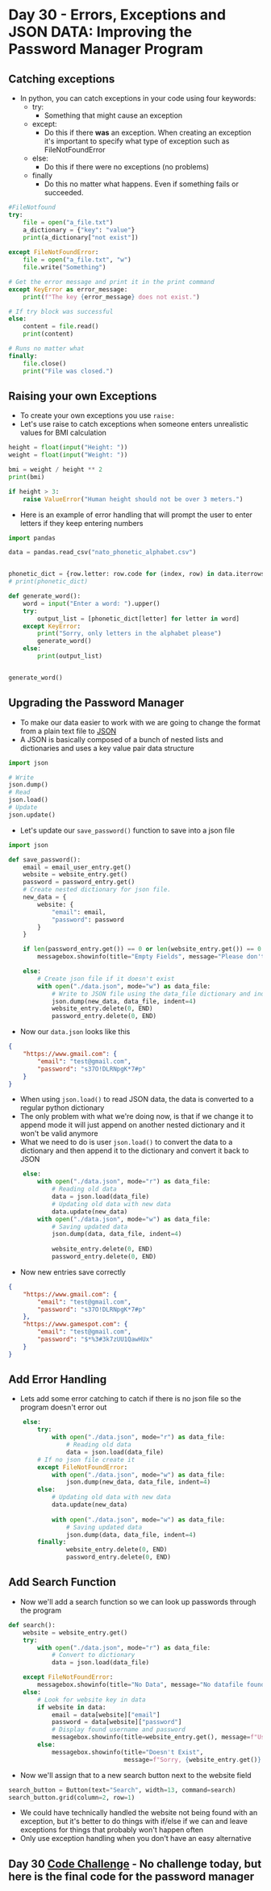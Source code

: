 # Day 30 - Errors, Exceptions and JSON DATA: Improving the Password Manager Program

## Catching exceptions

- In python, you can catch exceptions in your code using four keywords:
    + try:
      + Something that might cause an exception
    + except:
      + Do this if there **was** an exception. When creating an exception it's important to specify what type of exception such as FileNotFoundError
    + else:
      + Do this if there were no exceptions (no problems)
    + finally
      + Do this no matter what happens. Even if something fails or succeeded.

```python
#FileNotfound
try:
    file = open("a_file.txt")
    a_dictionary = {"key": "value"}
    print(a_dictionary["not exist"])
    
except FileNotFoundError:
    file = open("a_file.txt", "w")
    file.write("Something")

# Get the error message and print it in the print command 
except KeyError as error_message:
    print(f"The key {error_message} does not exist.")

# If try block was successful
else:
    content = file.read()
    print(content)

# Runs no matter what    
finally:
    file.close()
    print("File was closed.")
```

## Raising your own Exceptions

- To create your own exceptions you use `raise:`
- Let's use raise to catch exceptions when someone enters unrealistic values for BMI calculation
```python
height = float(input("Height: "))
weight = float(input("Weight: "))

bmi = weight / height ** 2
print(bmi)

if height > 3:
    raise ValueError("Human height should not be over 3 meters.")
```

- Here is an example of error handling that will prompt the user to enter letters if they keep entering numbers
```python
import pandas

data = pandas.read_csv("nato_phonetic_alphabet.csv")


phonetic_dict = {row.letter: row.code for (index, row) in data.iterrows()}
# print(phonetic_dict)

def generate_word():
    word = input("Enter a word: ").upper()
    try:
        output_list = [phonetic_dict[letter] for letter in word]
    except KeyError:
        print("Sorry, only letters in the alphabet please")
        generate_word()
    else:
        print(output_list)


generate_word()
```
## Upgrading the Password Manager
- To make our data easier to work with we are going to change the format from a plain text file to [JSON](https://en.wikipedia.org/wiki/JSON)
- A JSON is basically composed of a bunch of nested lists and dictionaries and uses a key value pair data structure
```python
import json

# Write
json.dump()
# Read
json.load()
# Update
json.update()
```
- Let's update our `save_password()` function to save into a json file
```python
import json

def save_password():
    email = email_user_entry.get()
    website = website_entry.get()
    password = password_entry.get()
    # Create nested dictionary for json file.
    new_data = {
        website: {
            "email": email,
            "password": password
        }
    }

    if len(password_entry.get()) == 0 or len(website_entry.get()) == 0:
        messagebox.showinfo(title="Empty Fields", message="Please don't leave any empty fields!")

    else:
        # Create json file if it doesn't exist
        with open("./data.json", mode="w") as data_file:
            # Write to JSON file using the data_file dictionary and indent 4 spaces to make it easier for humans to read
            json.dump(new_data, data_file, indent=4)
            website_entry.delete(0, END)
            password_entry.delete(0, END)
```
- Now our `data.json` looks like this
```json
{
    "https://www.gmail.com": {
        "email": "test@gmail.com",
        "password": "s37O!DLRNpgK*7#p"
    }
}
```
- When using `json.load()` to read JSON data, the data is converted to a regular python dictionary
- The only problem with what we're doing now, is that if we change it to append mode it will just append on another nested dictionary and it won't be valid anymore
- What we need to do is user `json.load()` to convert the data to a dictionary and then append it to the dictionary and convert it back to JSON
```python
    else:
        with open("./data.json", mode="r") as data_file:
            # Reading old data
            data = json.load(data_file)
            # Updating old data with new data
            data.update(new_data)
        with open("./data.json", mode="w") as data_file:
            # Saving updated data
            json.dump(data, data_file, indent=4)
            
            website_entry.delete(0, END)
            password_entry.delete(0, END)
```
- Now new entries save correctly
```json
{
    "https://www.gmail.com": {
        "email": "test@gmail.com",
        "password": "s37O!DLRNpgK*7#p"
    },
    "https://www.gamespot.com": {
        "email": "test@gmail.com",
        "password": "$*%3#3k7zUU1QawHUx"
    }
}
```
## Add Error Handling

- Lets add some error catching to catch if there is no json file so the program doesn't error out
```python
    else:
        try:
            with open("./data.json", mode="r") as data_file:
                # Reading old data
                data = json.load(data_file)
        # If no json file create it        
        except FileNotFoundError:
            with open("./data.json", mode="w") as data_file:
                json.dump(new_data, data_file, indent=4)
        else:
            # Updating old data with new data
            data.update(new_data)
            
            with open("./data.json", mode="w") as data_file:
                # Saving updated data
                json.dump(data, data_file, indent=4)
        finally:
                website_entry.delete(0, END)
                password_entry.delete(0, END)

```

## Add Search Function
- Now we'll add a search function so we can look up passwords through the program
```python
def search():
    website = website_entry.get()
    try:
        with open("./data.json", mode="r") as data_file:
            # Convert to dictionary
            data = json.load(data_file)

    except FileNotFoundError:
        messagebox.showinfo(title="No Data", message="No datafile found. Please create at least one entry.")
    else:
        # Look for website key in data
        if website in data:
            email = data[website]["email"]
            password = data[website]["password"]
            # Display found username and password
            messagebox.showinfo(title=website_entry.get(), message=f"Username: {email}\nPassword: {password}")
        else:
            messagebox.showinfo(title="Doesn't Exist",
                                message=f"Sorry, {website_entry.get()} doesn't exist in the database")

```
- Now we'll assign that to a new search button next to the website field
```python
search_button = Button(text="Search", width=13, command=search)
search_button.grid(column=2, row=1)
```

- We could have technically handled the website not being found with an exception, but it's better to do things with if/else if we can and leave exceptions for things that probably won't happen often
- Only use exception handling when you don't have an easy alternative

## Day 30 [Code Challenge](https://github.com/TroyCaywood/Python/tree/main/100%20Days%20of%20Code/CodeChallenges/Day-30) - No challenge today, but here is the final code for the password manager